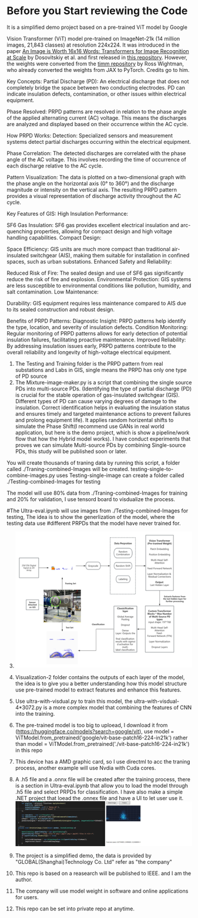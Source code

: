 # Before you Start reviewing the Code

It is a simplified demo project based on a pre-trained ViT model by Google

Vision Transformer (ViT) model pre-trained on ImageNet-21k (14 million images, 21,843 classes) at resolution 224x224. It was introduced in the paper [An Image is Worth 16x16 Words: Transformers for Image Recognition at Scale](https://arxiv.org/abs/2010.11929) by Dosovitskiy et al. and first released in [this repository](https://github.com/google-research/vision_transformer). However, the weights were converted from the [timm repository](https://github.com/rwightman/pytorch-image-models) by Ross Wightman, who already converted the weights from JAX to PyTorch. Credits go to him. 

Key Concepts:
Partial Discharge (PD): An electrical discharge that does not completely bridge the space between two conducting electrodes. PD can indicate insulation defects, contamination, or other issues within electrical equipment.

Phase Resolved: PRPD patterns are resolved in relation to the phase angle of the applied alternating current (AC) voltage. This means the discharges are analyzed and displayed based on their occurrence within the AC cycle.

How PRPD Works:
Detection: Specialized sensors and measurement systems detect partial discharges occurring within the electrical equipment.

Phase Correlation: The detected discharges are correlated with the phase angle of the AC voltage. This involves recording the time of occurrence of each discharge relative to the AC cycle.

Pattern Visualization: The data is plotted on a two-dimensional graph with the phase angle on the horizontal axis (0° to 360°) and the discharge magnitude or intensity on the vertical axis. The resulting PRPD pattern provides a visual representation of discharge activity throughout the AC cycle.

Key Features of GIS:
High Insulation Performance:

SF6 Gas Insulation: SF6 gas provides excellent electrical insulation and arc-quenching properties, allowing for compact design and high voltage handling capabilities.
Compact Design:

Space Efficiency: GIS units are much more compact than traditional air-insulated switchgear (AIS), making them suitable for installation in confined spaces, such as urban substations.
Enhanced Safety and Reliability:

Reduced Risk of Fire: The sealed design and use of SF6 gas significantly reduce the risk of fire and explosion.
Environmental Protection: GIS systems are less susceptible to environmental conditions like pollution, humidity, and salt contamination.
Low Maintenance:

Durability: GIS equipment requires less maintenance compared to AIS due to its sealed construction and robust design.

Benefits of PRPD Patterns:
Diagnostic Insight: PRPD patterns help identify the type, location, and severity of insulation defects.
Condition Monitoring: Regular monitoring of PRPD patterns allows for early detection of potential insulation failures, facilitating proactive maintenance.
Improved Reliability: By addressing insulation issues early, PRPD patterns contribute to the overall reliability and longevity of high-voltage electrical equipment.

1. The Testing and Training folder is the PRPD pattern from real substations and Labs in GIS, single means the PRPD has only one type of PD source
2. The Mixture-image-maker.py is a script that combining the single source PDs into multi-source PDs. (Identifying the type of partial discharge (PD) is crucial for the stable operation of gas-insulated switchgear (GIS). Different types of PD can cause varying degrees of damage to the insulation. Correct identification helps in evaluating the insulation status and ensures timely and targeted maintenance actions to prevent failures and prolong equipment life). It applies random horizental shifts 
to simulate the Phase Shift(I recommend use GANs in real world application, but here is the demo project, which is show a pipeline/work flow that how the Hybrid model works). I have conduct experiments that proves we can simulate Multi-source PDs by combining Single-source PDs, this study will be published soon or later.

You will create thousands of traning data by running this script, a folder called ./Traning-combined-Images will be created.
testing-single-to-combine-images.py uses Testing-single-image can create a folder called ./Testing-combined-Images for testing

The model will use 80% data from ./Traning-combined-Images for training and 20% for validation, I use tensord board to visdualize the process.

#The Ultra-eval.ipynb will use images from ./Testing-combined-Images for testing, The idea is to show the generlization of the model, where the testing data use #different PRPDs that the model have never trained for.

3. ![A work flow of my model](image.png)

4. Visualization-2 folder contains the outputs of each layer of the model, the idea is to give you a better understanding how this model structure use pre-trained model to extract features and enhance this features. 

5. Use ultra-with-visdual.py to train this model, the ultra-with-visdual-4*3072.py is a more complex model that combining the features of CNN into the training. 

6. The pre-trained model is too big to uploead, I download it from (https://huggingface.co/models?search=google/vit), 
 use model = ViTModel.from_pretrained('google/vit-base-patch16-224-in21k') rather than model = ViTModel.from_pretrained('./vit-base-patch16-224-in21k') in this repo

7. This device has a AMD graphic card, so I use directml to acc the traning process, another example will use Nvdia with Cuda cores.

8. A .h5 file and a .onnx file will be created after the training process, there is a section in Ultra-eval.ipynb that allow you to load the model through .h5 file and select PRPDs for classification.  I have also make a simple  .NET project that loead the .onnex file and have a UI to let user use it. 
![alt text](image-1.png)

9. The project is a simplified demo, the data is provided by "GLOBAL(Shanghai)Technology Co. Ltd" refer as "the company"
10. This repo is based on a reasearch will be published to IEEE. and I am the author.
11. The company will use model weight in software and online applications for users.
12. This repo can be set into private repo at anytime.
   
